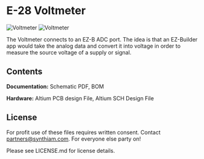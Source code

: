# E-28 Voltmeter

![Voltmeter](https://live.staticflickr.com/65535/40778036913_7c16bc9b4b_k.jpg)
![Voltmeter](https://live.staticflickr.com/65535/32801180867_2c5fd2110c_k.jpg)

The Voltmeter connects to an EZ-B ADC port. The idea is that an EZ-Builder app would take the analog data and convert it into voltage in order to measure the source voltage of a supply or signal. 

## Contents

**Documentation:** Schematic PDF, BOM

**Hardware:** Altium PCB design File, Altium SCH Design File

## License

For profit use of these files requires written consent. Contact partners@synthiam.com. For everyone else party on!

Please see LICENSE.md for license details.
